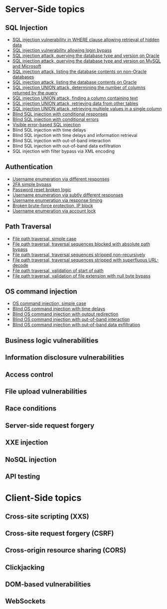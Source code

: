 # Server-Side topics
## SQL Injection
- [SQL injection vulnerability in WHERE clause allowing retrieval of hidden data](/PortSwigger/Server_Side/SQL_injection/SQL_injection_vulnerability_in_WHERE_clause_allowing_retrieval_of_hidden_data.md)
- [SQL injection vulnerability allowing login bypass](/PortSwigger/Server_Side/SQL_injection/SQL_injection_vulnerability_allowing_login_bypass.md)
- [SQL injection attack, querying the database type and version on Oracle](/PortSwigger/Server_Side/SQL_injection/SQL_injection_attack,_querying_the_database_type_and_version_on_Oracle.md)
- [SQL injection attack, querying the database type and version on MySQL and Microsoft](/PortSwigger/Server_Side/SQL_injection/SQL_injection_attack,_querying_the_database_type_and_version_on_MySQL_and_Microsoft.md)
- [SQL injection attack, listing the database contents on non-Oracle databases](/PortSwigger/Server_Side/SQL_injection/SQL_injection_attack,_listing_the_database_contents_on_non-Oracle_databases.md)
- [SQL injection attack, listing the database contents on Oracle](/PortSwigger/Server_Side/SQL_injection/SQL_injection_attack,_listing_the_database_contents_on_Oracle.md)
- [SQL injection UNION attack, determining the number of columns returned by the query](/PortSwigger/Server_Side/SQL_injection/SQL_injection_UNION_attack,_determining_the_number_of_columns_returned_by_the_query.md)
- [SQL injection UNION attack, finding a column containing text](/PortSwigger/Server_Side/SQL_injection/SQL_injection_UNION_attack,_finding_a_column_containing_text.md)
- [SQL injection UNION attack, retrieving data from other tables](/PortSwigger/Server_Side/SQL_injection/SQL_injection_UNION_attack,_retrieving_data_from_other_tables.md)
- [SQL injection UNION attack, retrieving multiple values in a single column](/PortSwigger/Server_Side/SQL_injection/SQL_injection_UNION_attack,_retrieving_multiple_values_in_a_single_column.md)
- [Blind SQL injection with conditional responses](/PortSwigger/Server_Side/SQL_injection/Blind_SQL_injection_with_conditional_responses.md)
- [Blind SQL injection with conditional errors](/PortSwigger/Server_Side/SQL_injection/Blind_SQL_injection_with_conditional_errors.md)
- [Visible error-based SQL injection](/PortSwigger/Server_Side/SQL_injection/Visible_error-based_SQL_injection.md)
- Blind SQL injection with time delays
- Blind SQL injection with time delays and information retrieval
- Blind SQL injection with out-of-band interaction
- Blind SQL injection with out-of-band data exfiltration
- SQL injection with filter bypass via XML encoding

## Authentication
- [Username enumeration via different responses](/PortSwigger/Server_Side/Authentication/Username_enumeration_via_different_responses.md)
- [2FA simple bypass](/PortSwigger/Server_Side/Authentication/2FA_simple_bypass.md)
- [Password reset broken logic](/PortSwigger/Server_Side/Authentication/Password_reset_broken_logic.md)
- [Username enumeration via subtly different responses](/PortSwigger/Server_Side/Authentication/Username_enumeration_via_subtly_different_responses.md)
- [Username enumeration via response timing](/PortSwigger/Server_Side/Authentication/Username_enumeration_via_response_timing.md)
- [Broken brute-force protection, IP block](/PortSwigger/Server_Side/Authentication/Broken_brute-force_protection,_IP_block.md)
- [Username enumeration via account lock](/PortSwigger/Server_Side/Authentication/Username_enumeration_via_account_lock.md)

## Path Traversal
- [File path traversal, simple case](/PortSwigger/Server_Side/Path_Traversal/File_path_traversal,_simple_case.md)
- [File path traversal, traversal sequences blocked with absolute path bypass](/PortSwigger/Server_Side/Path_Traversal/File_path_traversal,_traversal_sequences_blocked_with_absolute_path_bypass.md)
- [File path traversal, traversal sequences stripped non-recursively](/PortSwigger/Server_Side/Path_Traversal/File_path_traversal,_traversal_sequences_stripped_non-recursively.md)
- [File path traversal, traversal sequences stripped with superfluous URL-decode](/PortSwigger/Server_Side/Path_Traversal/File_path_traversal,_traversal_sequences_stripped_with_superfluous_URL-decode.md)
- [File path traversal, validation of start of path](/PortSwigger/Server_Side/Path_Traversal/File_path_traversal,_validation_of_start_of-path.md)
- [File path traversal, validation of file extension with null byte bypass](/PortSwigger/Server_Side/Path_Traversal/File_path_traversal,_validation_of_file_extension_with_null_byte_bypass.md)

## OS command injection
- [OS command injection, simple case](/PortSwigger/Server_Side/OS_command_injection/OS_command_injection,_simple_case.md)
- [Blind OS command injection with time delays](/PortSwigger/Server_Side/OS_command_injection/Blind_OS_command_injection_with_time_delays.md)
- [Blind OS command injection with output redirection](/PortSwigger/Server_Side/OS_command_injection/Blind_OS_command_injection_with_output_redirection.md)
- [Blind OS command injection with out-of-band interaction](/PortSwigger/Server_Side/OS_command_injection/Blind_OS_command_injection_with_out-of-band_interaction.md)
- [Blind OS command injection with out-of-band data exfiltration](/PortSwigger/Server_Side/OS_command_injection/Blind_OS_command_injection_with_out-of-band_data_exfiltration.md)

## Business logic vulnerabilities
## Information disclosure vulnerabilities
## Access control
## File upload vulnerabilities
## Race conditions
## Server-side request forgery
## XXE injection
## NoSQL injection
## API testing

# Client-Side topics
## Cross-site scripting (XXS)
## Cross-site request forgery (CSRF)
## Cross-origin resource sharing (CORS)
## Clickjacking
## DOM-based vulnerabilities
## WebSockets


